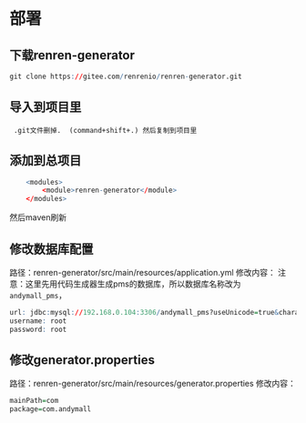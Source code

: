 # 部署
## 下载renren-generator
```r
git clone https://gitee.com/renrenio/renren-generator.git
```
## 导入到项目里
     .git文件删掉.  (command+shift+.) 然后复制到项目里
## 添加到总项目

```r
	<modules>
		<module>renren-generator</module>
	</modules>
```
然后maven刷新
## 修改数据库配置

路径：renren-generator/src/main/resources/application.yml
修改内容：
	注意：这里先用代码生成器生成pms的数据库，所以数据库名称改为`andymall_pms`，
```r
url: jdbc:mysql://192.168.0.104:3306/andymall_pms?useUnicode=true&characterEncoding=UTF-8&useSSL=false&serverTimezone=Asia/Shanghai
username: root
password: root
```

## 修改generator.properties

路径：renren-generator/src/main/resources/generator.properties
修改内容：
```r
mainPath=com
package=com.andymall
```
